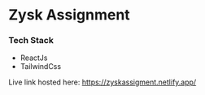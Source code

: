 # Zysk Assignment

### Tech Stack
- ReactJs
- TailwindCss

Live link hosted here: https://zyskassigment.netlify.app/





